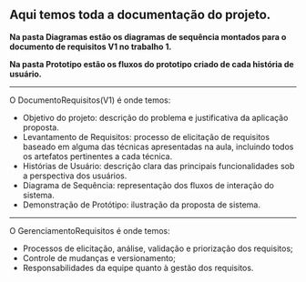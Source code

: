 Aqui temos toda a documentação do projeto.
---
**Na pasta Diagramas estão os diagramas de sequência montados para o documento de requisitos V1 no trabalho 1.**

**Na pasta Prototipo estão os fluxos do prototipo criado de cada história de usuário.**

---
O DocumentoRequisitos(V1) é onde temos: 

  - Objetivo do projeto: descrição do problema e justificativa da aplicação
proposta.
  - Levantamento de Requisitos: processo de elicitação de requisitos baseado
em alguma das técnicas apresentadas na aula, incluindo todos os artefatos
pertinentes a cada técnica.
  - Histórias de Usuário: descrição clara das principais funcionalidades sob a
perspectiva dos usuários.
  - Diagrama de Sequência: representação dos fluxos de interação do sistema.
  - Demonstração de Protótipo: ilustração da proposta de sistema.

---
O GerenciamentoRequisitos é onde temos: 

  - Processos de elicitação, análise, validação e priorização dos requisitos;
  - Controle de mudanças e versionamento;
  - Responsabilidades da equipe quanto à gestão dos requisitos.
